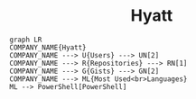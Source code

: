 <h1 align="center">Hyatt</h1>

```mermaid
graph LR
COMPANY_NAME{Hyatt}
COMPANY_NAME ---> U{Users} ---> UN[2]
COMPANY_NAME ---> R{Repositories} ---> RN[1]
COMPANY_NAME ---> G{Gists} ---> GN[2]
COMPANY_NAME ---> ML{Most Used<br>Languages}
ML --> PowerShell[PowerShell]
```
